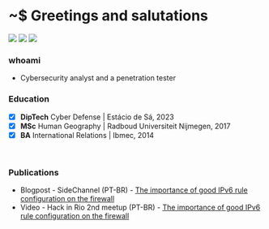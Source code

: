 # ~$ Greetings and salutations

<a href="https://tryhackme.com/p/k4rkarov" target="_blank"><img src="https://img.shields.io/badge/-TryHackMe-1c2538?style=for-the-badge&logo=TryHackMe&logoColor=white" target="_blank"></a> 
<a href="https://labs.hackthebox.com/home/users/profile/675554" target="_blank"><img src="https://img.shields.io/badge/-Hack%20the%20Box-1c2538?style=for-the-badge&logo=hackthebox&logoColor=green" target="_blank"></a> 
<a href="https://medium.com/@k4rkarov" target="_blank"><img src="https://img.shields.io/badge/-medium-1c2538?style=for-the-badge&logo=medium&logoColor=white" target="_blank"></a> 

### whoami

- Cybersecurity analyst and a penetration tester

### Education
- [x] <b>DipTech</b> Cyber Defense | Estácio de Sá, 2023
- [x] <b>MSc</b> Human Geography | Radboud Universiteit Nijmegen, 2017
- [x] <b>BA</b> International Relations | Ibmec, 2014

<br>

### Publications

- Blogpost - SideChannel (PT-BR) - [The importance of good IPv6 rule configuration on the firewall](https://sidechannel.blog/a-importancia-de-uma-boa-configuracao-de-regras-ipv6-no-firewall/)
- Video - Hack in Rio 2nd meetup (PT-BR) - [The importance of good IPv6 rule configuration on the firewall](https://www.youtube.com/watch?v=i7ho1xDdmx0)
